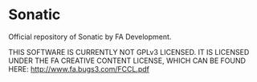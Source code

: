 # Sonatic

Official repository of Sonatic by FA Development.

THIS SOFTWARE IS CURRENTLY NOT GPLv3 LICENSED. IT IS LICENSED UNDER THE FA CREATIVE CONTENT LICENSE, WHICH CAN BE FOUND HERE:
http://www.fa.bugs3.com/FCCL.pdf
